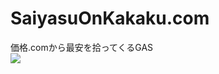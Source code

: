 # SaiyasuOnKakaku.com
価格.comから最安を拾ってくるGAS  
<img src=https://user-images.githubusercontent.com/47170845/57147376-641b2000-6e02-11e9-909e-d86e143295c6.png>
